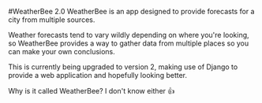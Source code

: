 #WeatherBee 2.0
WeatherBee is an app designed to provide forecasts for a city from multiple sources. 

Weather forecasts tend to vary wildly depending on where you're looking, so WeatherBee provides a way to gather data from multiple places so you can make your own conclusions.

This is currently being upgraded to version 2, making use of Django to provide a web application and hopefully looking better.

Why is it called WeatherBee? I don't know either 👍